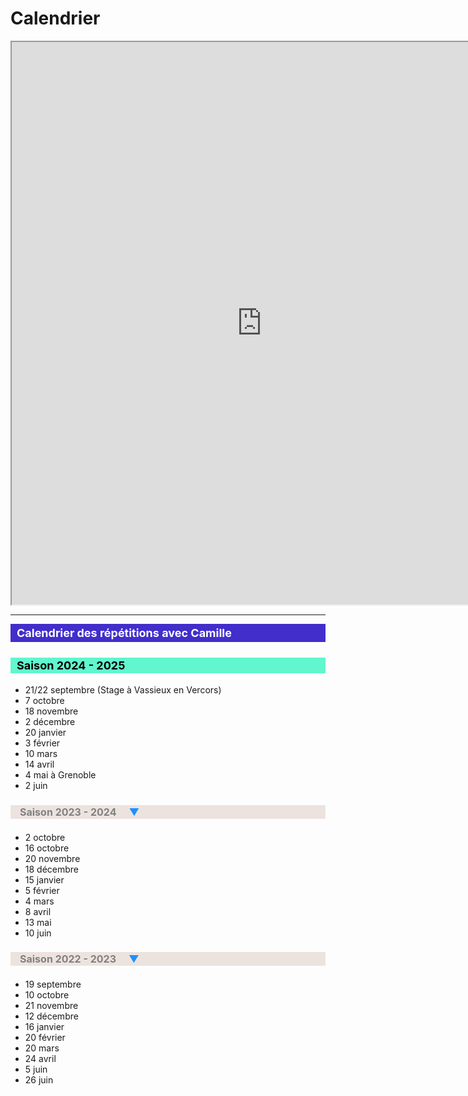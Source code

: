 <style>
p {
	color: black;
	font-size: 14px;
	margin-top: 0px;
	margin-bottom: 2px;
}

h2 { 
	background-color: #412ecb ; 
	color: white;
	font-size: 18px;
	margin-top: 6px;
	padding-top: 4px;
	padding-bottom: 4px;
	padding-left: 10px;
}
h3 { 
	background-color: #61f6ce ; 
	font-size: 18px;
	font-weight: bold;
	color: black;
	padding-top: 2px;
	padding-bottom: 2px;
	padding-left: 10px;
}
h4 { 
	background-color: #ece3df ; 
	font-size: 16px;
	color: grey;
	padding-top: 1px;
	padding-bottom: 1px;
	padding-left: 15px;
	font-style: bold;
}

h4::after { 
	content: "\25BC"; 
	color: DodgerBlue;
    margin-left: 20px;
}


</style>
<script>

</script>

# Calendrier

<iframe width="800" height="900" src="https://framagenda.org/apps/calendar/embed/DCy2pFPM5dX5tLx4"></iframe>

------

## Calendrier des répétitions avec Camille

### Saison 2024 - 2025

- 21/22 septembre (Stage à Vassieux en Vercors)
- 7 octobre
- 18 novembre
- 2 décembre
- 20 janvier
- 3 février
- 10 mars 
- 14 avril
- 4 mai à Grenoble 
- 2 juin


#### Saison 2023 - 2024

- 2 octobre
- 16 octobre
- 20 novembre
- 18 décembre
- 15 janvier
- 5 février
- 4 mars
- 8 avril
- 13 mai
- 10 juin

#### Saison 2022 - 2023

- 19 septembre
- 10 octobre
- 21 novembre
- 12 décembre
- 16 janvier
- 20 février
- 20 mars
- 24 avril
- 5 juin
- 26 juin
